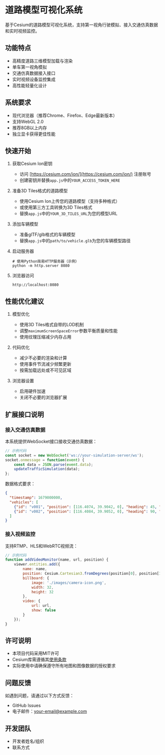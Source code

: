# 道路模型可视化系统

基于Cesium的道路模型可视化系统，支持第一视角行驶模拟、接入交通仿真数据和实时视频监控。

## 功能特点

- 高精度道路三维模型加载与渲染
- 单车第一视角模拟
- 交通仿真数据接入接口
- 实时视频设备监控集成
- 高性能轻量化设计

## 系统要求

- 现代浏览器（推荐Chrome、Firefox、Edge最新版本）
- 支持WebGL 2.0
- 推荐8GB以上内存
- 独立显卡获得更佳性能

## 快速开始

1. 获取Cesium Ion密钥
   - 访问 [https://cesium.com/ion/](https://cesium.com/ion/) 注册账号
   - 创建密钥并替换`app.js`中的`YOUR_ACCESS_TOKEN_HERE`

2. 准备3D Tiles格式的道路模型
   - 使用Cesium Ion上传您的道路模型（支持多种格式）
   - 或使用第三方工具转换为3D Tiles格式
   - 替换`app.js`中的`YOUR_3D_TILES_URL`为您的模型URL

3. 添加车辆模型
   - 准备glTF/glb格式的车辆模型
   - 替换`app.js`中的`path/to/vehicle.glb`为您的车辆模型路径

4. 启动服务器
   ```
   # 使用Python简易HTTP服务器（示例）
   python -m http.server 8080
   ```

5. 浏览器访问
   ```
   http://localhost:8080
   ```

## 性能优化建议

1. 模型优化
   - 使用3D Tiles格式自带的LOD机制
   - 调整`maximumScreenSpaceError`参数平衡质量和性能
   - 使用纹理压缩减少内存占用

2. 代码优化
   - 减少不必要的渲染和计算
   - 使用事件节流减少频繁更新
   - 按需加载远处或不可见区域

3. 浏览器设置
   - 启用硬件加速
   - 关闭不必要的浏览器扩展

## 扩展接口说明

### 接入交通仿真数据

本系统提供WebSocket接口接收交通仿真数据：

```javascript
// 示例代码
const socket = new WebSocket('ws://your-simulation-server/ws');
socket.onmessage = function(event) {
    const data = JSON.parse(event.data);
    updateTrafficSimulation(data);
};
```

数据格式要求：
```json
{
  "timestamp": 1679000000,
  "vehicles": [
    {"id": "v001", "position": [116.4074, 39.9042, 0], "heading": 45, "speed": 60},
    {"id": "v002", "position": [116.4084, 39.9052, 0], "heading": 90, "speed": 40}
  ]
}
```

### 接入视频监控

支持RTMP、HLS和WebRTC视频流：

```javascript
// 示例代码
function addVideoMonitor(name, url, position) {
    viewer.entities.add({
        name: name,
        position: Cesium.Cartesian3.fromDegrees(position[0], position[1], position[2]),
        billboard: {
            image: './images/camera-icon.png',
            width: 32,
            height: 32
        },
        video: {
            url: url,
            show: false
        }
    });
}
```

## 许可说明

- 本项目代码采用MIT许可
- Cesium库需遵循其[使用条款](https://cesium.com/legal/terms-of-service/)
- 实际使用中请确保遵守所有地图和图像数据的授权要求

## 问题反馈

如遇到问题，请通过以下方式反馈：
- GitHub Issues
- 电子邮件：your-email@example.com

## 开发团队

- 开发者姓名/组织
- 联系方式 